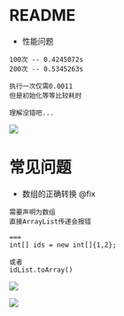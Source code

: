 # README

- 性能问题

```
100次 -- 0.4245072s
200次 -- 0.5345263s

执行一次仅需0.0011
但是初始化等等比较耗时

理解没错吧...
```

![](https://luo0412.oss-cn-hangzhou.aliyuncs.com/1647226024589.png)

# 常见问题

- 数组的正确转换 @fix

```
需要声明为数组
直接ArrayList传递会报错

===
int[] ids = new int[]{1,2};

或者
idList.toArray()
```

![](https://luo0412.oss-cn-hangzhou.aliyuncs.com/1647222832934.png)

![](https://luo0412.oss-cn-hangzhou.aliyuncs.com/1647222803142.png)

